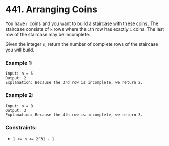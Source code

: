 # 441. Arranging Coins

You have `n` coins and you want to build a staircase with these coins. The staircase consists of `k` rows where the `i`th row has exactly `i` coins. The last row of the staircase may be incomplete.

Given the integer `n`, return the number of complete rows of the staircase you will build.

### Example 1:

```
Input: n = 5
Output: 2
Explanation: Because the 3rd row is incomplete, we return 2.
```

### Example 2:

```
Input: n = 8
Output: 3
Explanation: Because the 4th row is incomplete, we return 3.
```

### Constraints:

- `1 <= n <= 2^31 - 1`
